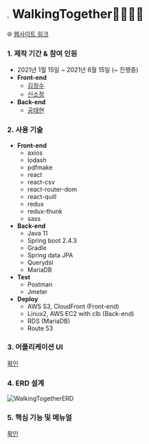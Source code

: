 # <img src="C:\Users\태현\Desktop\walking2gether\Walking_Together\client\public\images\thumbnail128.png" style="zoom: 33%;" /> WalkingTogether🚶‍♂️🚶‍♀️

🌐 [웹사이트 링크](https://walking2gether.com)

### 1. 제작 기간 & 참여 인원

- 2021년 1월 15일 ~ 2021년 6월 15일 (~ 진행중)
- **Front-end**
  - [김정수](https://github.com/sunpl13)
  - [신소정](https://github.com/shinsojeong)
- **Back-end**
  - [공태현](https://github.com/rhdtn311)

### 2. 사용 기술

- **Front-end**
  - axios
  - lodash
  - pdfmake
  - react
  - react-csv
  - react-router-dom
  - react-quill
  - redux
  - redux-thunk
  - sass
- **Back-end**
  - Java 11
  - Spring boot 2.4.3
  - Gradle
  - Spring data JPA
  - Querydsl
  - MariaDB
- **Test**
  - Postman
  - Jmeter
- **Deploy**
  - AWS S3, CloudFront (Front-end)
  - Linux2, AWS EC2 with clb (Back-end)
  - RDS (MariaDB)
  - Route 53

### 3. 어플리케이션 UI

[확인](https://www.figma.com/file/Zsm56YCTXfQ1rad6z9stx1/Walking2gether-UI)

### 4. ERD 설계

![WalkingTogetherERD](https://user-images.githubusercontent.com/68289543/136584541-7685f354-c76d-43b0-83a5-d73736d2ad1e.png)


### 5. 핵심 기능 및 메뉴얼

[확인](https://github.com/sunpl13/Walking_Together/files/6645239/WT_manual.pdf
)
